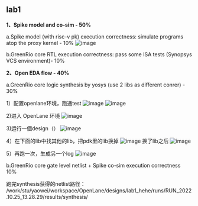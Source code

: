 ## lab1
**1、Spike model and co-sim - 50%**

a.Spike model (with risc-v pk) execution correctness: simulate programs atop the proxy kernel - 10%
![image](https://user-images.githubusercontent.com/113034620/197505171-73e4ee8a-7d34-4955-aaa7-2cbe0c970902.png)

b.GreenRio core RTL execution correctness: pass some ISA tests (Synopsys VCS environment)- 10%




**2、Open EDA flow - 40%**

  a.GreenRio core logic synthesis by yosys (use 2 libs as different conrer) - 30%
  
  1）配置openlane环境，跑通test
  ![image](https://user-images.githubusercontent.com/113034620/197780159-a0381932-9533-404e-9d3f-30837e9de8a6.png)
  ![image](https://user-images.githubusercontent.com/113034620/197780279-07c7da66-1c24-4926-ac78-1e5918e5c3c8.png)

  2)进入 OpenLane 环境
  ![image](https://user-images.githubusercontent.com/113034620/197779738-32992ff9-0e0c-4443-a745-08e70576b0d5.png)
  
  3)运行一個design（）
  ![image](https://user-images.githubusercontent.com/113034620/197783470-1383abab-891a-4326-a119-541950d935b8.png)

  4）在下面的lib中找其他的lib，把pdk里的lib换掉
  ![image](https://user-images.githubusercontent.com/113034620/197784997-38f59a4e-32e3-4930-baf3-b033acc3f797.png)
  换了lib之后
  ![image](https://user-images.githubusercontent.com/113034620/197785644-97fc24ed-efce-4d0e-9a6b-5b5cfc713143.png)
  
  5）再跑一次，生成另一个log
  ![image](https://user-images.githubusercontent.com/113034620/197786144-eb3c7de3-6042-4858-9879-649bad415399.png)
 
 b.GreenRio core gate level netlist + Spike co-sim execution correctness 10%
 
  跑完synthesis获得的netlist路径：
  /work/stu/yaowei/workspace/OpenLane/designs/lab1_hehe/runs/RUN_2022.10.25_13.28.29/results/synthesis/
